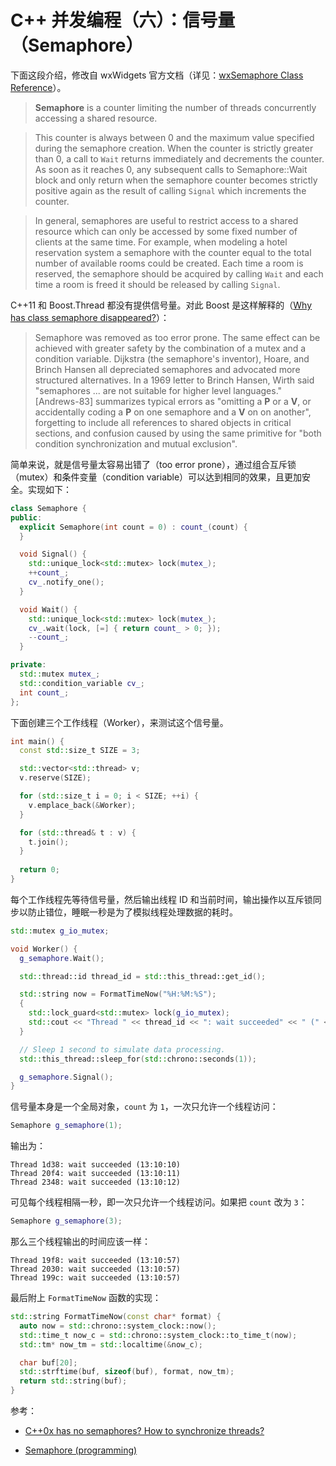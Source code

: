 # C++ 并发编程（六）：信号量（Semaphore）

下面这段介绍，修改自 wxWidgets 官方文档（详见：[wxSemaphore Class Reference][1]）。

> **Semaphore** is a counter limiting the number of threads concurrently accessing a shared resource.

> This counter is always between 0 and the maximum value specified during the semaphore creation. When the counter is strictly greater than 0, a call to `Wait` returns immediately and decrements the counter. As soon as it reaches 0, any subsequent calls to Semaphore::Wait block and only return when the semaphore counter becomes strictly positive again as the result of calling `Signal` which increments the counter.

> In general, semaphores are useful to restrict access to a shared resource which can only be accessed by some fixed number of clients at the same time. For example, when modeling a hotel reservation system a semaphore with the counter equal to the total number of available rooms could be created. Each time a room is reserved, the semaphore should be acquired by calling `Wait` and each time a room is freed it should be released by calling `Signal`.

C++11 和 Boost.Thread 都没有提供信号量。对此 Boost 是这样解释的（[Why has class semaphore disappeared?][2]）：

> Semaphore was removed as too error prone. The same effect can be achieved with greater safety by the combination of a mutex and a condition variable. Dijkstra (the semaphore's inventor), Hoare, and Brinch Hansen all depreciated semaphores and advocated more structured alternatives. In a 1969 letter to Brinch Hansen, Wirth said "semaphores ... are not suitable for higher level languages." [Andrews-83] summarizes typical errors as "omitting a **P** or a **V**, or accidentally coding a **P** on one semaphore and a **V** on on another", forgetting to include all references to shared objects in critical sections, and confusion caused by using the same primitive for "both condition synchronization and mutual exclusion".

简单来说，就是信号量太容易出错了（too error prone），通过组合互斥锁（mutex）和条件变量（condition variable）可以达到相同的效果，且更加安全。实现如下：

```cpp
class Semaphore {
public:
  explicit Semaphore(int count = 0) : count_(count) {
  }

  void Signal() {
    std::unique_lock<std::mutex> lock(mutex_);
    ++count_;
    cv_.notify_one();
  }

  void Wait() {
    std::unique_lock<std::mutex> lock(mutex_);
    cv_.wait(lock, [=] { return count_ > 0; });
    --count_;
  }

private:
  std::mutex mutex_;
  std::condition_variable cv_;
  int count_;
};
```

下面创建三个工作线程（Worker），来测试这个信号量。
```cpp
int main() {
  const std::size_t SIZE = 3;

  std::vector<std::thread> v;
  v.reserve(SIZE);

  for (std::size_t i = 0; i < SIZE; ++i) {
    v.emplace_back(&Worker);
  }

  for (std::thread& t : v) {
    t.join();
  }
  
  return 0;
}
```
每个工作线程先等待信号量，然后输出线程 ID 和当前时间，输出操作以互斥锁同步以防止错位，睡眠一秒是为了模拟线程处理数据的耗时。
```cpp
std::mutex g_io_mutex;

void Worker() {
  g_semaphore.Wait();

  std::thread::id thread_id = std::this_thread::get_id();

  std::string now = FormatTimeNow("%H:%M:%S");
  {
    std::lock_guard<std::mutex> lock(g_io_mutex);
    std::cout << "Thread " << thread_id << ": wait succeeded" << " (" << now << ")" << std::endl;
  }

  // Sleep 1 second to simulate data processing.
  std::this_thread::sleep_for(std::chrono::seconds(1));

  g_semaphore.Signal();
}
```

信号量本身是一个全局对象，`count` 为 `1`，一次只允许一个线程访问：
```cpp
Semaphore g_semaphore(1);
```
输出为：
```plain
Thread 1d38: wait succeeded (13:10:10)
Thread 20f4: wait succeeded (13:10:11)
Thread 2348: wait succeeded (13:10:12)
```
可见每个线程相隔一秒，即一次只允许一个线程访问。如果把 `count` 改为 `3`：
```cpp
Semaphore g_semaphore(3);
```
那么三个线程输出的时间应该一样：
```plain
Thread 19f8: wait succeeded (13:10:57)
Thread 2030: wait succeeded (13:10:57)
Thread 199c: wait succeeded (13:10:57)
```

最后附上 `FormatTimeNow` 函数的实现：
```cpp
std::string FormatTimeNow(const char* format) {
  auto now = std::chrono::system_clock::now();
  std::time_t now_c = std::chrono::system_clock::to_time_t(now);
  std::tm* now_tm = std::localtime(&now_c);

  char buf[20];
  std::strftime(buf, sizeof(buf), format, now_tm);
  return std::string(buf);
}
```

参考：
- [C++0x has no semaphores? How to synchronize threads?][3]
- [Semaphore (programming)][4]


  [1]: http://docs.wxwidgets.org/trunk/classwx_semaphore.html
  [2]: http://www.boost.org/doc/libs/1_31_0/libs/thread/doc/faq.html
  [3]: http://stackoverflow.com/questions/4792449/c0x-has-no-semaphores-how-to-synchronize-threads
  [4]: https://en.wikipedia.org/wiki/Semaphore_%28programming%29#Semaphore_vs._mutex
